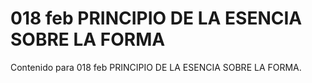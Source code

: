 # 018 feb  PRINCIPIO DE LA ESENCIA SOBRE LA FORMA

Contenido para 018 feb  PRINCIPIO DE LA ESENCIA SOBRE LA FORMA.